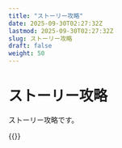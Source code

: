 ```yaml
---
title: "ストーリー攻略"
date: 2025-09-30T02:27:32Z
lastmod: 2025-09-30T02:27:32Z
slug: ストーリー攻略
draft: false
weight: 50
---
```


# ストーリー攻略

ストーリー攻略です。

{{<suzaku-section>}}